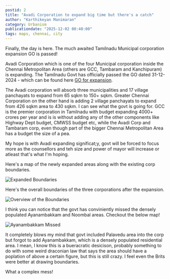 ```yaml
---
postid: 2
title: "Avadi Corporation to expand big time but there's a catch"
author: "Karthikeyan Manimaran"
category: Urbanism
publicationdate: "2025-12-02 00:40:00"
tags: maps, chennai, city
---
```


Finally, the day is here. The much awaited Tamilnadu Municipal corporation expansion GO is passed!

Avadi Corporation which is one of the four Municipal corporation inside the Chennai Metropolitan Area (others are GCC, Tambaram and Kanchipuram) is expanding. The Tamilnadu Govt has officially passed the GO dated 31-12-2024 - which can be found here [GO for expansion](https://www.tn.gov.in/kyg_template_tn/go.php?dep_id=MjE=&year=MjAyNA==).

The Avadi corporation will absorb three municipalities and 17 village panchayats to expand from 65 sqkm to 150+ sqkm. Greater Chennai Corporation on the other hand is adding 2 village panchayats to expand from 426 sqkm area to 430 sqkm. I can see what the govt is going for. GCC is the premier corporation in Tamilnadu with budget expanding 4000+ crores per year and is is without adding any of the other components like Highway Dept budget, CMWSS budget etc, while the Avadi Corp and Tambaram corp, even though part of the bigger Chennai Metropolitan Area has a budget the size of a pea.

My hope is with Avadi expanding significat;y, govt will be forced to focus more as the counsellors and teh size and power of mayor will increase or atleast that's what I'm hoping.

Here's a map of the newly expanded areas along with the existing corp boundaries.

![Expanded Boundaries](https://theonesandzeros.com/api/images/2/avadi-gcc-expansion.png "Expanded Boundaries")


Here's the overall boundaries of the three corporations after the expansion.

![Overview of the Boundaries](https://theonesandzeros.com/api/images/2/overview-final.png "Overview of the Boundaries")

I think you can notice that the govt has conviniently missed the densely populated Ayanambakkam and Noombal areas. Checkout the below map!

![Ayanambakkam Missed](https://theonesandzeros.com/api/images/2/ayanambakkam-missed.png "Ayanambakkam Missed")

It completely blows my mind that govt included Palavedu area into the corp but forgot to add Ayanambakkam, which is a densely populated residential area. I mean, I know this is a bueracratic desicison, probably something to do with some weird draconian law that says the area should have a poplation of above a certain figure, but this is still crazy. I feel even the Brits were better at drawing boundaries.

What a complex mess!

